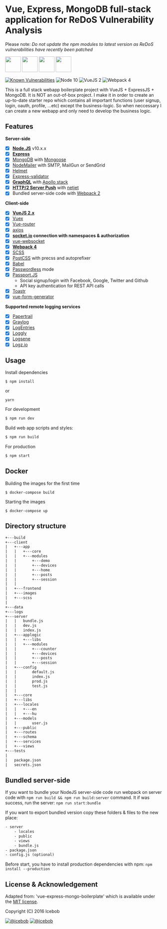 # Vue, Express, MongoDB full-stack application for ReDoS Vulnerability Analysis

Please note: *Do not update the npm modules to latest version as ReDoS vulnerabilities have recently been patched*

<img src="http://vuejs.org/images/logo.png" height="50"> <img src="https://upload.wikimedia.org/wikipedia/en/thumb/4/45/MongoDB-Logo.svg/527px-MongoDB-Logo.svg.png" height="50"> <img src="https://worldvectorlogo.com/logos/nodejs-icon.svg" height="50"> <img src="https://camo.githubusercontent.com/66747a6e05a799aec9c6e04a3e721ca567748e8b/68747470733a2f2f662e636c6f75642e6769746875622e636f6d2f6173736574732f313336353838312f313931383337332f32653035373166612d376462632d313165332d383436352d3839356632393164343366652e706e67" height="50">

[![Known Vulnerabilities](https://snyk.io/test/github/icebob/vue-express-mongo-boilerplate/badge.svg)](https://snyk.io/test/github/icebob/vue-express-mongo-boilerplate)
![Node 10](https://img.shields.io/badge/node-10.x.x-green.svg)
![VueJS 2](https://img.shields.io/badge/vuejs-2.3.x-green.svg)
![Webpack 4](https://img.shields.io/badge/webpack-4.17.x-green.svg)

This is a full stack webapp boilerplate project with VueJS + ExpressJS + MongoDB. It is NOT an out-of-box project. 
I make it in order to create an up-to-date starter repo which contains all important functions (user signup, login, oauth, profile, ...etc) except the business-logic. So when neccessary I can create a new webapp and only need to develop the business logic.

## Features

**Server-side**
* [x] **[Node.JS](https://nodejs.org)** v10.x.x
* [x] **[Express](https://github.com/expressjs/express)**
* [x] [MongoDB](https://www.mongodb.com/) with [Mongoose](https://github.com/Automattic/mongoose)
* [x] [NodeMailer](https://github.com/nodemailer/nodemailer) with SMTP, MailGun or SendGrid
* [x] [Helmet](https://github.com/helmetjs/helmet)
* [x] [Express-validator](https://github.com/ctavan/express-validator)
* [x] **[GraphQL](http://graphql.org/)** with [Apollo stack](http://www.apollostack.com/)
* [x] **[HTTP/2 Server Push](https://en.wikipedia.org/wiki/HTTP/2_Server_Push)** with [netjet](https://github.com/cloudflare/netjet)
* [x] Bundled server-side code with [Webpack 2](https://webpack.github.io/)

**Client-side**
* [x] **[VueJS 2.x](https://github.com/vuejs/vue)**
* [x] [Vuex](https://github.com/vuejs/vuex)
* [x] [Vue-router](https://github.com/vuejs/vue-router)
* [x] [axios](https://github.com/mzabriskie/axios)
* [x] **[socket.io](https://github.com/socketio/socket.io) connection with namespaces & authorization**
* [x] [vue-websocket](https://github.com/icebob/vue-websocket)
* [x] **[Webpack 4](https://github.com/webpack/webpack)**
* [x] [SCSS](http://sass-lang.com/)
* [x] [PostCSS](https://github.com/postcss/postcss) with precss and autoprefixer
* [x] [Babel](https://babeljs.io/)
* [x] [Passwordless](https://www.sitepoint.com/passwordless-authentication-works/) mode
* [x] [Passport.JS](http://passportjs.org/)
	* Social signup/login with Facebook, Google, Twitter and Github
	* API key authentication for REST API calls
* [x] [Toastr](https://github.com/CodeSeven/toastr)
* [x] [vue-form-generator](https://github.com/icebob/vue-form-generator)

**Supported remote logging services**
* [x] [Papertrail](https://papertrailapp.com/)
* [x] [Graylog](https://www.graylog.org/)
* [x] [LogEntries](https://logentries.com/)
* [x] [Loggly](https://www.loggly.com/)
* [x] [Logsene](https://sematext.com/logsene/)
* [x] [Logz.io](http://logz.io/)

## Usage

Install dependencies
```
$ npm install
```
or
```
yarn
```

For development
```bash
$ npm run dev
```

Build web app scripts and styles:
```bash
$ npm run build
```

For production
```bash
$ npm start
```

## Docker

Building the images for the first time
```
$ docker-compose build
```

Starting the images
```
$ docker-compose up
```

## Directory structure
```txt
+---build
+---client
|   +---app
|   |   +---core
|   |   +---modules
|   |       +---demo
|   |       +---devices
|   |       +---home
|   |       +---posts
|   |       +---session
|   |                   
|   +---frontend
|   +---images
|   +---scss
|                   
+---data
+---logs
+---server
|   |   bundle.js
|   |   dev.js
|   |   index.js
|   +---applogic
|   |   +---libs
|   |   +---modules
|   |       +---counter
|   |       +---devices
|   |       +---posts
|   |       +---session
|   +---config
|   |       default.js
|   |       index.js
|   |       prod.js
|   |       test.js
|   |       
|   +---core
|   +---libs
|   +---locales
|   |   +---en
|   |   +---hu
|   +---models
|   |       user.js
|   +---public
|   +---routes
|   +---schema
|   +---services
|   +---views
+---tests
|
|   package.json
|   secrets.json

```

## Bundled server-side

If you want to bundle your NodeJS server-side code run webpack on server code with `npm run build && npm run build:server` command. It if was success, run the server: `npm run start:bundle`

If you want to export bundled version copy these folders & files to the new place:

```txt
- server
	- locales
	- public
	- views
	- bundle.js
- package.json
- config.js (optional)
```

Before start, you have to install production dependencies with npm: `npm install --production`

## License & Acknowledgement

Adapted from: 'vue-express-mongo-boilerplate' which is available under the [MIT license](https://tldrlegal.com/license/mit-license).

Copyright (C) 2016 Icebob

[![@icebob](https://img.shields.io/badge/github-icebob-green.svg)](https://github.com/icebob) [![@icebob](https://img.shields.io/badge/twitter-Icebobcsi-blue.svg)](https://twitter.com/Icebobcsi)
